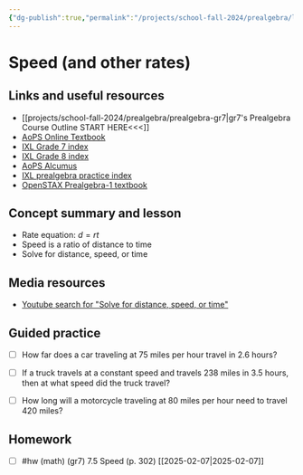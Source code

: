 ```yaml
---
{"dg-publish":true,"permalink":"/projects/school-fall-2024/prealgebra/lessons/7-5-speed/"}
---
```



#  Speed (and other rates)

## Links and useful resources 

- [[projects/school-fall-2024/prealgebra/prealgebra-gr7\|gr7's Prealgebra Course Outline START HERE<<<]]
- [AoPS Online Textbook](https://artofproblemsolving.com/ebooks/prealgebra-ebook/c0toc)
- [IXL Grade 7 index](https://www.ixl.com/math/grade-7)
- [IXL Grade 8 index](https://www.ixl.com/math/grade-8)
- [AoPS Alcumus](https://artofproblemsolving.com/teacher/students)
- [IXL prealgebra practice index](https://www.ixl.com/math/grade-7)
- [OpenSTAX Prealgebra-1 textbook](https://openstax.org/books/prealgebra-2e/pages/1-introduction)



## Concept summary and lesson


- Rate equation: $d = rt$ 
- Speed is a ratio of distance to time 
- Solve for distance, speed, or time 

## Media resources

- [Youtube search for "Solve for distance, speed, or time"](https://www.youtube.com/results?search_query=Solve%20for%20distance,%20speed,%20or%20time)  

## Guided practice


- [ ] How far does a car traveling at 75 miles per hour travel in 2.6 hours?   
- [ ] If a truck travels at a constant speed and travels 238 miles in 3.5 hours, then at what speed did the truck travel?   
- [ ] How long will a motorcycle traveling at 80 miles per hour need to travel 420 miles?   


## Homework


- [ ] #hw (math) (gr7) 7.5 Speed (p. 302) [[2025-02-07\|2025-02-07]] 
